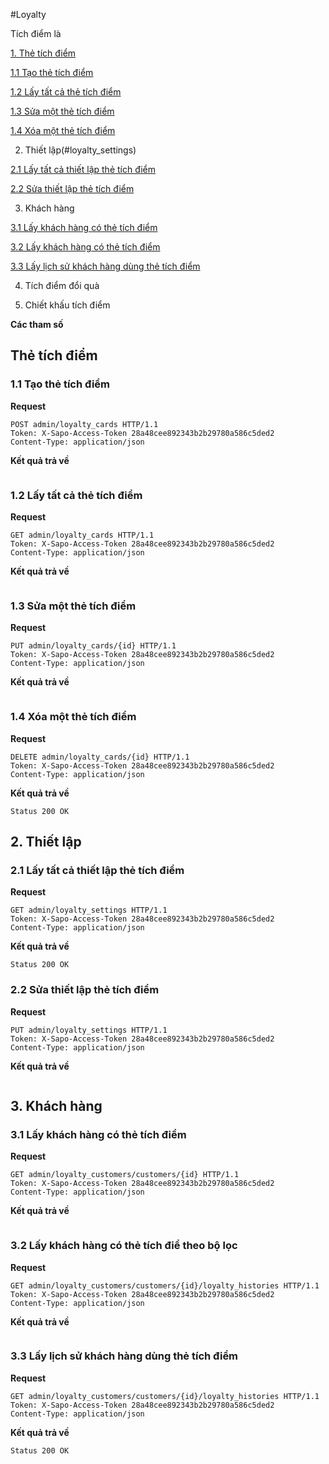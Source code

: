 #Loyalty

Tích điểm là 

[1. Thẻ tích điểm](#loyalty_cards)

  [1.1 Tạo thẻ tích điểm](#add-loyalty_cards)

  [1.2 Lấy tất cả thẻ tích điểm ](#get-loyalty_cards)

  [1.3 Sửa một thẻ tích điểm](#put-loyalty_cards_id)

  [1.4 Xóa một thẻ tích điểm](#delete-loyalty_cards_id)
  
2. Thiết lập(#loyalty_settings)

  [2.1 Lấy tất cả thiết lập thẻ tích điểm](#get-loyalty_settings)

  [2.2 Sửa thiết lập thẻ tích điểm ](#put-shipping_costs_id)

3. Khách hàng

  [3.1 Lấy khách hàng có thẻ tích điểm](#get-loyalty_customers/customers/{id})
  
  [3.2 Lấy khách hàng có thẻ tích điểm](#get-admin/loyalty_customers?query,limit,page)

  [3.3 Lấy lịch sử khách hàng dùng thẻ tích điểm](#get-loyalty_customers/customers/{id}/loyalty_histories)

4. Tích điểm đổi quà

5. Chiết khấu tích điểm

**Các tham số**
<a name= "loyalty_cards"></a>
## Thẻ tích điểm

<a name= "add-loyalty_cards"></a>
### 1.1 Tạo thẻ tích điểm
**Request**

```
POST admin/loyalty_cards HTTP/1.1
Token: X-Sapo-Access-Token 28a48cee892343b2b29780a586c5ded2
Content-Type: application/json

```
**Kết quả trả về**
```

```
<a name= "put-shipping_costs_id"></a>
### 1.2 Lấy tất cả thẻ tích điểm
**Request**

```
GET admin/loyalty_cards HTTP/1.1
Token: X-Sapo-Access-Token 28a48cee892343b2b29780a586c5ded2
Content-Type: application/json

```
**Kết quả trả về**
```

```
<a name= "put-loyalty_cards_id"></a>
### 1.3 Sửa một thẻ tích điểm
**Request**

```
PUT admin/loyalty_cards/{id} HTTP/1.1
Token: X-Sapo-Access-Token 28a48cee892343b2b29780a586c5ded2
Content-Type: application/json
```
**Kết quả trả về**
```

```
<a name= "delete-loyalty_cards_id"></a>
### 1.4 Xóa một thẻ tích điểm
**Request**

```
DELETE admin/loyalty_cards/{id} HTTP/1.1
Token: X-Sapo-Access-Token 28a48cee892343b2b29780a586c5ded2
Content-Type: application/json

```
**Kết quả trả về**
```
Status 200 OK
```
<a name= "loyalty_settings"></a>
## 2. Thiết lập

<a name= "get-loyalty_settings"></a>
### 2.1 Lấy tất cả thiết lập thẻ tích điểm
**Request**

```
GET admin/loyalty_settings HTTP/1.1
Token: X-Sapo-Access-Token 28a48cee892343b2b29780a586c5ded2
Content-Type: application/json

```
**Kết quả trả về**
```
Status 200 OK
```

<a name= "put-shipping_costs_id"></a>
### 2.2 Sửa thiết lập thẻ tích điểm 
**Request**

```
PUT admin/loyalty_settings HTTP/1.1
Token: X-Sapo-Access-Token 28a48cee892343b2b29780a586c5ded2
Content-Type: application/json

```
**Kết quả trả về**
```

```

## 3. Khách hàng

### 3.1 Lấy khách hàng có thẻ tích điểm
**Request**

```
GET admin/loyalty_customers/customers/{id} HTTP/1.1
Token: X-Sapo-Access-Token 28a48cee892343b2b29780a586c5ded2
Content-Type: application/json

```
**Kết quả trả về**
```

```

### 3.2 Lấy khách hàng có thẻ tích điể theo bộ lọc
**Request**

```
GET admin/loyalty_customers/customers/{id}/loyalty_histories HTTP/1.1
Token: X-Sapo-Access-Token 28a48cee892343b2b29780a586c5ded2
Content-Type: application/json

```
**Kết quả trả về**
```

```
### 3.3 Lấy lịch sử khách hàng dùng thẻ tích điểm
**Request**

```
GET admin/loyalty_customers/customers/{id}/loyalty_histories HTTP/1.1
Token: X-Sapo-Access-Token 28a48cee892343b2b29780a586c5ded2
Content-Type: application/json

```
**Kết quả trả về**
```
Status 200 OK
```

